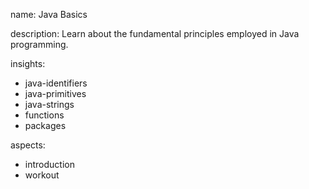 name: Java Basics

description: Learn about the fundamental principles employed in Java programming. 

insights:
  - java-identifiers
  - java-primitives
  - java-strings
  - functions
  - packages
 

aspects:
  - introduction
  - workout